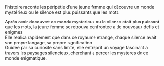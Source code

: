 
l'histoire raconte les péripétie d'une jeune 
femme qui découvre un monde mystérieux ou le silence 
est plus puissants que les mots.

Après avoir decouvert ce monde mysterieux ou le silence etait plus puissant que les mots, la jeune femme se retrouva confrontee a de nouveaux defis et enigmes.\
Elle realisa rapidement que dans ce royaume etrange, chaque silence avait son propre langage, sa propre signification.\
Guidee par sa curiosite sans limite, elle entreprit un voyage fascinant a travers les paysages silencieux, cherchant a percer les mysteres de ce monde enigmatique.


